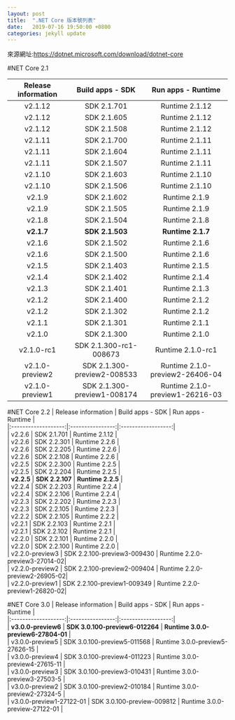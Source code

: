```yaml
---
layout: post
title:  ".NET Core 版本號列表"
date:   2019-07-16 19:50:00 +0800
categories: jekyll update
---
```


來源網址:https://dotnet.microsoft.com/download/dotnet-core

#NET Core 2.1

| Release information | Build apps - SDK | Run apps - Runtime |
|:-------------------:|:----------------:|:------------------:|
| v2.1.12 | SDK 2.1.701 | Runtime 2.1.12 |
| v2.1.12 | SDK 2.1.605 | Runtime 2.1.12 |
| v2.1.12 | SDK 2.1.508 | Runtime 2.1.12 |
| v2.1.11 | SDK 2.1.700 | Runtime 2.1.11 |
| v2.1.11 | SDK 2.1.604 | Runtime 2.1.11 |
| v2.1.11 | SDK 2.1.507 | Runtime 2.1.11 |
| v2.1.10 | SDK 2.1.603 | Runtime 2.1.10 |
| v2.1.10 | SDK 2.1.506 | Runtime 2.1.10 |
| v2.1.9  | SDK 2.1.602 | Runtime 2.1.9  |
| v2.1.9  | SDK 2.1.505 | Runtime 2.1.9  |
| v2.1.8  | SDK 2.1.504 | Runtime 2.1.8  |
| **v2.1.7** | **SDK 2.1.503** | **Runtime 2.1.7** |
| v2.1.6  | SDK 2.1.502 | Runtime 2.1.6  |
| v2.1.6  | SDK 2.1.500 | Runtime 2.1.6  |
| v2.1.5  | SDK 2.1.403 | Runtime 2.1.5  |
| v2.1.4  | SDK 2.1.402 | Runtime 2.1.4  |
| v2.1.3  | SDK 2.1.401 | Runtime 2.1.3  |
| v2.1.2  | SDK 2.1.400 | Runtime 2.1.2  |
| v2.1.2  | SDK 2.1.302 | Runtime 2.1.2  |
| v2.1.1  | SDK 2.1.301 | Runtime 2.1.1  |
| v2.1.0  | SDK 2.1.300 | Runtime 2.1.0  |
| v2.1.0-rc1 | SDK 2.1.300-rc1-008673 | Runtime 2.1.0-rc1 |
| v2.1.0-preview2 | SDK 2.1.300-preview2-008533 | Runtime 2.1.0-preview2-26406-04 |
| v2.1.0-preview1 | SDK 2.1.300-preview1-008174 | Runtime 2.1.0-preview1-26216-03 |


#NET Core 2.2
| Release information | Build apps - SDK | Run apps - Runtime |  
|:-------------------:|:----------------:|:------------------:|  
| v2.2.6 | SDK 2.1.701 | Runtime 2.1.12 |  
| v2.2.6 | SDK 2.2.301 | Runtime 2.2.6 |  
| v2.2.6 | SDK 2.2.205 | Runtime 2.2.6 |  
| v2.2.6 | SDK 2.2.108 | Runtime 2.2.6 |  
| v2.2.5 | SDK 2.2.300 | Runtime 2.2.5 |  
| v2.2.5 | SDK 2.2.204 | Runtime 2.2.5 |  
| **v2.2.5** | **SDK 2.2.107** | **Runtime 2.2.5** |  
| v2.2.4 | SDK 2.2.203 | Runtime 2.2.4 |  
| v2.2.4 | SDK 2.2.106 | Runtime 2.2.4 |  
| v2.2.3 | SDK 2.2.202 | Runtime 2.2.3 |  
| v2.2.3 | SDK 2.2.105 | Runtime 2.2.3 |  
| v2.2.2 | SDK 2.2.105 | Runtime 2.2.2 |  
| v2.2.1 | SDK 2.2.103 | Runtime 2.2.1 |  
| v2.2.1 | SDK 2.2.102 | Runtime 2.2.1 |  
| v2.2.0 | SDK 2.2.101 | Runtime 2.2.0 |  
| v2.2.0 | SDK 2.2.100 | Runtime 2.2.0 |  
| v2.2.0-preview3 | SDK 2.2.100-preview3-009430 | Runtime 2.2.0-preview3-27014-02|  
| v2.2.0-preview2 | SDK 2.2.100-preview2-009404 | Runtime 2.2.0-preview2-26905-02|  
| v2.2.0-preview1 | SDK 2.2.100-preview1-009349 | Runtime 2.2.0-preview1-26820-02|  


#NET Core 3.0
| Release information | Build apps - SDK | Run apps - Runtime |    
|:-------------------:|:----------------:|:------------------:|    
| **v3.0.0-preview6** | **SDK 3.0.100-preview6-012264** | **Runtime 3.0.0-preview6-27804-01** |    
| v3.0.0-preview5 | SDK 3.0.100-preview5-011568 | Runtime 3.0.0-preview5-27626-15 |  
| v3.0.0-preview4 | SDK 3.0.100-preview4-011223 | Runtime 3.0.0-preview4-27615-11 |  
| v3.0.0-preview3 | SDK 3.0.100-preview3-010431 | Runtime 3.0.0-preview3-27503-5 |  
| v3.0.0-preview2 | SDK 3.0.100-preview2-010184 | Runtime 3.0.0-preview2-27324-5 |  
| v3.0.0-preview1-27122-01 | SDK 3.0.100-preview-009812 | Runtime 3.0.0-preview-27122-01 |  